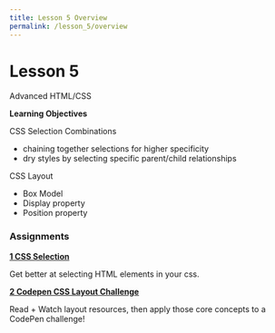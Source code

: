 ```yaml
---
title: Lesson 5 Overview
permalink: /lesson_5/overview
---
```


# Lesson 5

Advanced HTML/CSS

**Learning Objectives**

CSS Selection Combinations

- chaining together selections for higher specificity
- dry styles by selecting specific parent/child relationships

CSS Layout

- Box Model
- Display property
- Position property

### Assignments

**[1 CSS Selection](1_css_selection)**

Get better at selecting HTML elements in your css.

**[2 Codepen CSS Layout Challenge](2_layout)**

Read + Watch layout resources, then apply those core concepts to a CodePen challenge!
